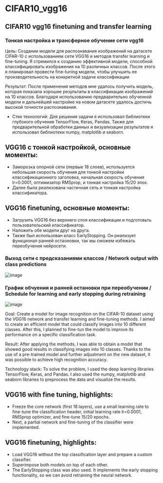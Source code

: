 # CIFAR10_vgg16
## CIFAR10 vgg16 finetuning and transfer learning
### Тонкая настройка и трансферное обучение сети vgg16

Цель: Создании модели для распознавания изображений на датасете CIFAR-10 с использованием сети VGG16 и методов transfer learning и fine-tuning. Я стремился к созданию эффективной модели, способной классифицировать изображения на 10 различных классов. После этого я планировал провести fine-tuning модели, чтобы улучшить ее производительность на конкретной задаче классификации

Результат: После применения методов мне удалось получить модель, которая показала хорошие результаты в классификации изображений на 10 классов. Благодаря использованию предварительно обученной модели и дальнейшей настройке на новом датасете удалось достичь высокой точности распознавания.

* Стек технологий: Для решения задачи я использовал библиотеки глубокого обучения TensorFlow, Keras, Pandas. Также для предварительной обработки данных и визуализации результатов я использовал библиотеки numpy, matplotlib и seaborn.

## VGG16 с тонкой настройкой, основные моменты:
* Заморозка опорной сети (первые 18 слоев), используется небольшая скорость обучения для тонкой настройки классификационного заголовка, начальная скорость обучения lr=0.0001, оптимизатор RMSprop, и тонкая настройка 15/20 эпох.
* Далее была реализована частичная сеть и тонкая настройка классификатора.

## VGG16 finetuning, основные моменты:
* Загрузить VGG16 без верхнего слоя классификации и подготовьть пользовательский классификатор.
* Наложить обе модели друг на друга.
* Также был использован класс EarlyStopping. Он реализует функционал ранней остаоновки, так мы сможем избежать переобучения нейросети.

### Выход сети с предсказаниями классов / Network output with class predictions
![image](https://github.com/ArtemAvgutin/CIFAR10_vgg16/assets/131138862/0133ae8a-bacd-4b85-98e0-733853b18add)

### График обчуения и ранней остановки при переобучении / Schedule for learning and early stopping during retraining
![image](https://github.com/ArtemAvgutin/CIFAR10_vgg16/assets/131138862/0f65630f-f3c1-4c6f-904f-c68b7258e55e)


Goal: Create a model for image recognition on the CIFAR-10 dataset using the VGG16 network and transfer learning and fine-tuning methods. I aimed to create an efficient model that could classify images into 10 different classes. After this, I planned to fine-tun the model to improve its performance on a specific classification task.

Result: After applying the methods, I was able to obtain a model that showed good results in classifying images into 10 classes. Thanks to the use of a pre-trained model and further adjustment on the new dataset, it was possible to achieve high recognition accuracy.

Technology stack: To solve the problem, I used the deep learning libraries TensorFlow, Keras, and Pandas. I also used the numpy, matplotlib and seaborn libraries to preprocess the data and visualize the results.

## VGG16 with fine tuning, highlights:
* Freeze the core network (first 18 layers), use a small learning rate to fine-tune the classification header, initial learning rate lr=0.0001, RMSprop optimizer, and fine-tune 15/20 epochs.
* Next, a partial network and fine-tuning of the classifier were implemented.

## VGG16 finetuning, highlights:
* Load VGG16 without the top classification layer and prepare a custom classifier.
* Superimpose both models on top of each other.
* The EarlyStopping class was also used. It implements the early stopping functionality, so we can avoid retraining the neural network.
